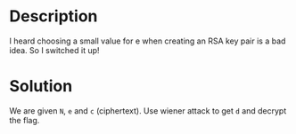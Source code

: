 # Description

I heard choosing a small value for e when creating an RSA key pair is a bad idea. So I switched it up!

# Solution
We are given `N`, `e` and `c` (ciphertext). Use wiener attack to get `d` and decrypt the flag.